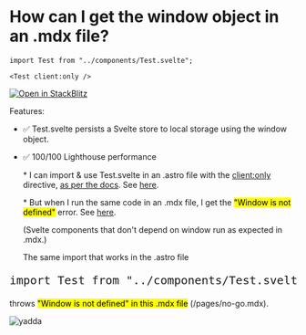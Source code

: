 # How can I get the window object in an .mdx file?

```
import Test from "../components/Test.svelte";

<Test client:only />

```

[![Open in StackBlitz](https://developer.stackblitz.com/img/open_in_stackblitz.svg)](https://stackblitz.com/github/withastro/astro/tree/latest/examples/blog)

Features:

- ✅ Test.svelte persists a Svelte store to local storage using the window object.
- ✅ 100/100 Lighthouse performance


	<p>
		* I can import & use Test.svelte in an .astro file with the <a
      href="https://docs.astro.build/en/reference/directives-reference/#clientonly"
      target="_blank"
      rel="noopener noreferrer">client:only</a
    > directive, <a
		href="https://docs.astro.build/en/guides/troubleshooting/#common-cause"
		target="_blank"
		rel="noopener noreferrer">as per the docs</a
	>. See <a href="/good-to-go">here</a>.
  </p>

	<p>
		* But when I run the same code in an .mdx file, I get the <mark>"Window is not defined"</mark> error. See <a href="/no-go">here</a>.
	</p>
	
	<p>
		(Svelte components that don't depend on window run as expected in .mdx.)
	</p>
  The same import that works in the .astro file

<div style='text-align: center; font-size: 1.25rem;'>
<pre style="padding: 0;">import Test from "../components/Test.svelte";</pre>
</div>

throws <mark>"Window is not defined" in this .mdx file</mark> (/pages/no-go.mdx).

![yadda](/window-is-not-defined.png)
